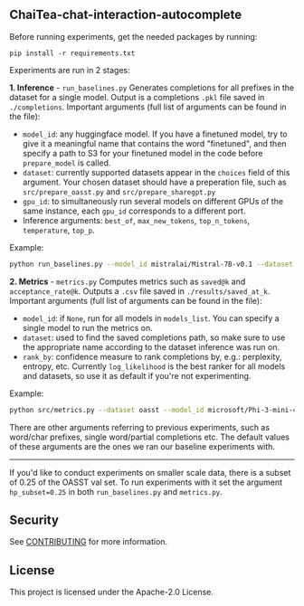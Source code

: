##  ChaiTea-chat-interaction-autocomplete
Before running experiments, get the needed packages by running:
```
pip install -r requirements.txt
```

Experiments are run in 2 stages:

**1. Inference** - `run_baselines.py`
Generates completions for all prefixes in the dataset for a single model. Output is a completions `.pkl` file saved in `./completions`.
Important arguments (full list of arguments can be found in the file): 
- `model_id`: any huggingface model. If you have a finetuned model, try to give it a meaningful name that contains the word "finetuned", and then specify a path to S3 for your finetuned model in the code before `prepare_model` is called.
- `dataset`: currently supported datasets appear in the `choices` field of this argument. Your chosen dataset should have a preperation file, such as `src/prepare_oasst.py` and `src/prepare_sharegpt.py`
- `gpu_id`: to simultaneously run several models on different GPUs of the same instance, each `gpu_id` corresponds to a different port.
- Inference arguments: `best_of`, `max_new_tokens`, `top_n_tokens`, `temperature`, `top_p`. 

Example:
```bash
python run_baselines.py --model_id mistralai/Mistral-7B-v0.1 --dataset oasst  --gpu_id 0 --best_of 5 --temperature 1.0
```

**2. Metrics** - `metrics.py`
Computes metrics such as `saved@k` and `acceptance_rate@k`. Outputs a `.csv` file saved in `./results/saved_at_k`.
Important arguments (full list of arguments can be found in the file): 
- `model_id`: if `None`, run for all models in `models_list`. You can specify a single model to run the metrics on.
- `dataset`: used to find the saved completions path, so make sure to use the appropriate name according to the dataset inference was run on.
- `rank_by`: confidence measure to rank completions by, e.g.: perplexity, entropy, etc. Currently `log_likelihood` is the best ranker for all models and datasets, so use it as default if you're not experimenting.

Example:
```bash
python src/metrics.py --dataset oasst --model_id microsoft/Phi-3-mini-4k-instruct --rank_by log_likelihood
```
There are other arguments referring to previous experiments, such as word/char prefixes, single word/partial completions etc. The default values of these arguments are the ones we ran our baseline experiments with. 

---
If you'd like to conduct experiments on smaller scale data, there is a subset of 0.25 of the OASST val set. To run experiments with it set the argument `hp_subset=0.25` in both `run_baselines.py` and `metrics.py`.

## Security

See [CONTRIBUTING](CONTRIBUTING.md#security-issue-notifications) for more information.

## License

This project is licensed under the Apache-2.0 License.
